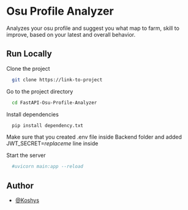 
# Osu Profile Analyzer

Analyzes your osu profile and suggest you what map to farm, skill to improve, based on your latest and overall behavior.





## Run Locally

Clone the project

```bash
  git clone https://link-to-project
```

Go to the project directory

```bash
  cd FastAPI-Osu-Profile-Analyzer
```

Install dependencies

```bash
  pip install dependency.txt
```

Make sure that you created .env file inside Backend folder and added JWT_SECRET=*replaceme* line inside

Start the server

```bash
  #uvicorn main:app --reload
```


## Author

- [@Koshys](https://github.com/KoshysDev)

